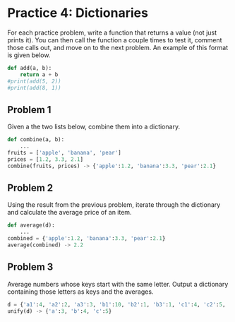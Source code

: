 
# Practice 4: Dictionaries

For each practice problem, write a function that returns a value (not just prints it). You can then call the function a couple times to test it, comment those calls out, and move on to the next problem. An example of this format is given below.

```python
def add(a, b):
    return a + b
#print(add(5, 2))
#print(add(8, 1))
```


## Problem 1

Given a the two lists below, combine them into a dictionary.

```python
def combine(a, b):
    ...
fruits = ['apple', 'banana', 'pear']
prices = [1.2, 3.3, 2.1]
combine(fruits, prices) -> {'apple':1.2, 'banana':3.3, 'pear':2.1}
```


## Problem 2

Using the result from the previous problem, iterate through the dictionary and calculate the average price of an item.

```python
def average(d):
    ...
combined = {'apple':1.2, 'banana':3.3, 'pear':2.1}
average(combined) -> 2.2
```

## Problem 3

Average numbers whose keys start with the same letter. Output a dictionary containing those letters as keys and the averages.

```python
d = {'a1':4, 'a2':2, 'a3':3, 'b1':10, 'b2':1, 'b3':1, 'c1':4, 'c2':5, 'c3':6}
unify(d) -> {'a':3, 'b':4, 'c':5}
```
